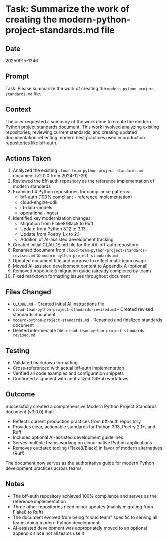 # Task: Summarize the work of creating the modern-python-project-standards.md file

## Date
20250915-1246

## Prompt
Task: Please summarize the work of creating the `modern-python-project-standards.md` file.

## Context
The user requested a summary of the work done to create the modern Python project standards document. This work involved analyzing existing repositories, reviewing current standards, and creating updated documentation reflecting modern best practices used in production repositories like bff-auth.

## Actions Taken
1. Analyzed the existing `cloud-team-python-project-standards.md` document (v2.0.0 from 2024-12-29)
2. Reviewed the bff-auth repository as the reference implementation of modern standards
3. Examined 4 Python repositories for compliance patterns:
   - bff-auth (100% compliant - reference implementation)
   - cloud-engine-cdk
   - ld-data-models
   - operational-ingest
4. Identified key modernization changes:
   - Migration from Flake8/Black to Ruff
   - Update from Python 3.12 to 3.13
   - Update from Poetry 1.x to 2.1+
   - Addition of AI-assisted development tracking
5. Created initial CLAUDE.md file for the AA-bff-auth repository
6. Renamed document from `cloud-team-python-project-standards-revised.md` to `modern-python-project-standards.md`
7. Updated document title and purpose to reflect multi-team usage
8. Moved AI-assisted development content to Appendix A (optional)
9. Removed Appendix B migration guide (already completed by team)
10. Fixed markdown formatting issues throughout document

## Files Changed
- `CLAUDE.md` - Created initial AI instructions file
- `cloud-team-python-project-standards-revised.md` - Created revised standards document
- `modern-python-project-standards.md` - Renamed and finalized standards document
- Deleted intermediate file: `cloud-team-python-project-standards-revised.md`

## Testing
- Validated markdown formatting
- Cross-referenced with actual bff-auth implementation
- Verified all code examples and configuration snippets
- Confirmed alignment with centralized GitHub workflows

## Outcome
Successfully created a comprehensive Modern Python Project Standards document (v3.0.0) that:
- Reflects current production practices from bff-auth repository
- Provides clear, actionable standards for Python 3.13, Poetry 2.1+, and Ruff
- Includes optional AI-assisted development guidelines
- Serves multiple teams working on cloud-native Python applications
- Removes outdated tooling (Flake8/Black) in favor of modern alternatives (Ruff)

The document now serves as the authoritative guide for modern Python development practices across teams.

## Notes
- The bff-auth repository achieved 100% compliance and serves as the reference implementation
- Three other repositories need minor updates (mainly migrating from Flake8 to Ruff)
- The document evolved from being "cloud team" specific to serving all teams doing modern Python development
- AI-assisted development was appropriately moved to an optional appendix since not all teams use it